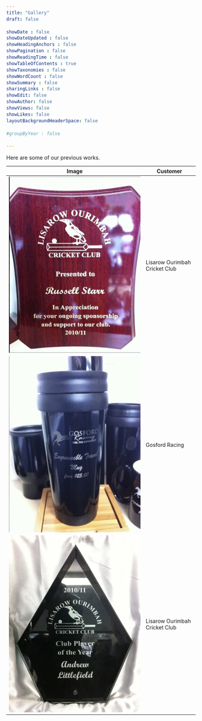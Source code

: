 ```yaml
---
title: "Gallery"
draft: false

showDate : false
showDateUpdated : false
showHeadingAnchors : false
showPagination : false
showReadingTime : false
showTableOfContents : true
showTaxonomies : false 
showWordCount : false
showSummary : false
sharingLinks : false
showEdit: false
showAuthor: false
showViews: false
showLikes: false
layoutBackgroundHeaderSpace: false

#groupByYear : false

---
```


Here are some of our previous works.

<table>
    <thead>
        <tr>
            <th>Image</th>
            <th>Customer</th>
        </tr>
    </thead>
    <tbody>
         <tr>
            <td><img class="customEntitityAlbum" style="background-color:transparent" src="gallery1.png"/></td>
            <td>Lisarow Ourimbah Cricket Club</td>
        </tr>
        <tr>
            <td><img class="customEntitityAlbum" style="background-color:transparent" src="gallery2.png"/></td>
            <td>Gosford Racing</td>
        </tr>
        <tr>
            <td><img class="customEntitityAlbum" style="background-color:transparent" src="gallery4.png"/></td>
            <td>Lisarow Ourimbah Cricket Club</td>
        </tr>
    </tbody>
</table>
